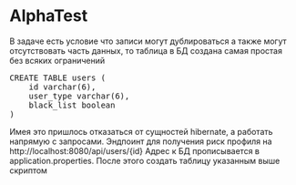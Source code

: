 # AlphaTest
В задаче есть условие что записи могут дублироваться а также могут отсутствовать часть данных, то таблица в БД создана самая простая без всяких ограничений
<pre>
CREATE TABLE users (
	id varchar(6),
	user_type varchar(6),
	black_list boolean
)
</pre>

Имея это пришлось отказаться от сущностей hibernate, а работать напрямую с запросами.
Эндпоинт для получения риск профиля на http://localhost:8080/api/users/{id}
Адрес к БД прописывается в application.properties. После этого создать таблицу указанным выше скриптом
